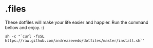 .files
======

These dotfiles will make your life easier and happier. Run the command bellow and enjoy. :)
```shell
sh -c "`curl -fsSL https://raw.github.com/andreazevedo/dotfiles/master/install.sh`"
```
